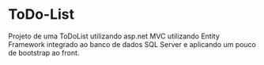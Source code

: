 # ToDo-List

Projeto de uma ToDoList utilizando asp.net MVC utilizando Entity Framework integrado ao banco de dados SQL Server e aplicando um pouco de bootstrap ao front.
